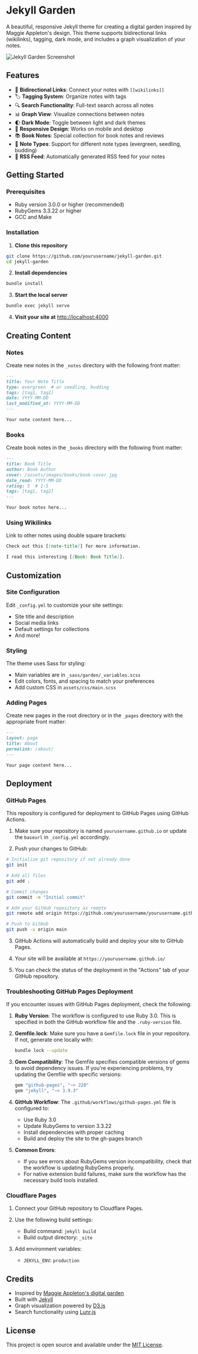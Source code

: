 # Jekyll Garden

A beautiful, responsive Jekyll theme for creating a digital garden inspired by Maggie Appleton's design. This theme supports bidirectional links (wikilinks), tagging, dark mode, and includes a graph visualization of your notes.

![Jekyll Garden Screenshot](screenshot.png)

## Features

- 🔄 **Bidirectional Links**: Connect your notes with `[[wikilinks]]`
- 🏷️ **Tagging System**: Organize notes with tags
- 🔍 **Search Functionality**: Full-text search across all notes
- 📊 **Graph View**: Visualize connections between notes
- 🌓 **Dark Mode**: Toggle between light and dark themes
- 📱 **Responsive Design**: Works on mobile and desktop
- 📚 **Book Notes**: Special collection for book notes and reviews
- 📝 **Note Types**: Support for different note types (evergreen, seedling, budding)
- 📰 **RSS Feed**: Automatically generated RSS feed for your notes

## Getting Started

### Prerequisites

- Ruby version 3.0.0 or higher (recommended)
- RubyGems 3.3.22 or higher
- GCC and Make

### Installation

1. **Clone this repository**

```bash
git clone https://github.com/yourusername/jekyll-garden.git
cd jekyll-garden
```

2. **Install dependencies**

```bash
bundle install
```

3. **Start the local server**

```bash
bundle exec jekyll serve
```

4. **Visit your site at** [http://localhost:4000](http://localhost:4000)

## Creating Content

### Notes

Create new notes in the `_notes` directory with the following front matter:

```markdown
---
title: Your Note Title
type: evergreen  # or seedling, budding
tags: [tag1, tag2]
date: YYYY-MM-DD
last_modified_at: YYYY-MM-DD
---

Your note content here...
```

### Books

Create book notes in the `_books` directory with the following front matter:

```markdown
---
title: Book Title
author: Book Author
cover: /assets/images/books/book-cover.jpg
date_read: YYYY-MM-DD
rating: 5  # 1-5
tags: [tag1, tag2]
---

Your book notes here...
```

### Using Wikilinks

Link to other notes using double square brackets:

```markdown
Check out this [[note-title]] for more information.

I read this interesting [[Book: Book Title]].
```

## Customization

### Site Configuration

Edit `_config.yml` to customize your site settings:

- Site title and description
- Social media links
- Default settings for collections
- And more!

### Styling

The theme uses Sass for styling:

- Main variables are in `_sass/garden/_variables.scss`
- Edit colors, fonts, and spacing to match your preferences
- Add custom CSS in `assets/css/main.scss`

### Adding Pages

Create new pages in the root directory or in the `_pages` directory with the appropriate front matter:

```markdown
---
layout: page
title: About
permalink: /about/
---

Your page content here...
```

## Deployment

### GitHub Pages

This repository is configured for deployment to GitHub Pages using GitHub Actions.

1. Make sure your repository is named `yourusername.github.io` or update the `baseurl` in `_config.yml` accordingly.

2. Push your changes to GitHub:

```bash
# Initialize git repository if not already done
git init

# Add all files
git add .

# Commit changes
git commit -m "Initial commit"

# Add your GitHub repository as remote
git remote add origin https://github.com/yourusername/yourusername.github.io.git

# Push to GitHub
git push -u origin main
```

3. GitHub Actions will automatically build and deploy your site to GitHub Pages.

4. Your site will be available at `https://yourusername.github.io/`

5. You can check the status of the deployment in the "Actions" tab of your GitHub repository.

### Troubleshooting GitHub Pages Deployment

If you encounter issues with GitHub Pages deployment, check the following:

1. **Ruby Version**: The workflow is configured to use Ruby 3.0. This is specified in both the GitHub workflow file and the `.ruby-version` file.

2. **Gemfile.lock**: Make sure you have a `Gemfile.lock` file in your repository. If not, generate one locally with:

   ```bash
   bundle lock --update
   ```

3. **Gem Compatibility**: The Gemfile specifies compatible versions of gems to avoid dependency issues. If you're experiencing problems, try updating the Gemfile with specific versions:

   ```ruby
   gem "github-pages", "~> 228"
   gem "jekyll", "~> 3.9.3"
   ```

4. **GitHub Workflow**: The `.github/workflows/github-pages.yml` file is configured to:
   - Use Ruby 3.0
   - Update RubyGems to version 3.3.22
   - Install dependencies with proper caching
   - Build and deploy the site to the gh-pages branch

5. **Common Errors**:
   - If you see errors about RubyGems version incompatibility, check that the workflow is updating RubyGems properly.
   - For native extension build failures, make sure the workflow has the necessary build tools installed.

### Cloudflare Pages

1. Connect your GitHub repository to Cloudflare Pages.

2. Use the following build settings:
   - Build command: `jekyll build`
   - Build output directory: `_site`

3. Add environment variables:
   - `JEKYLL_ENV`: `production`

## Credits

- Inspired by [Maggie Appleton's digital garden](https://maggieappleton.com/)
- Built with [Jekyll](https://jekyllrb.com/)
- Graph visualization powered by [D3.js](https://d3js.org/)
- Search functionality using [Lunr.js](https://lunrjs.com/)

## License

This project is open source and available under the [MIT License](LICENSE).
